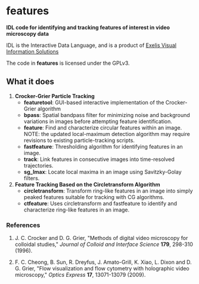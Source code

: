 # features

**IDL code for identifying and tracking features of interest in video microscopy data**

IDL is the Interactive Data Language, and is a product of
[Exelis Visual Information Solutions](http://www.exelisvis.com)

The code in **features** is licensed under the GPLv3.

## What it does

1. **Crocker-Grier Particle Tracking**
    * **featuretool**: GUI-based interactive implementation of the Crocker-Grier algorithm
    * **bpass**: Spatial bandpass filter for minimizing noise and background variations
in images before attempting feature identification.
    * **feature**: Find and characterize circular features within an image.
NOTE: the updated local-maximum detection algorithm may require revisions
to existing particle-tracking scripts.
    * **fastfeature**: Thresholding algorithm for identifying features in an image.
    * **track**: Link features in consecutive images into time-resolved trajectories.
    * **sg_lmax**: Locate local maxima in an image using Savitzky-Golay filters.
2. **Feature Tracking Based on the Circletransform Algorithm**
    * **circletransform**: Transform ring-like features in an image into simply peaked
features suitable for tracking with CG algorithms.
    * **ctfeature**: Uses circletransform and fastfeature to identify and characterize
ring-like features in an image.

### References
1. J. C. Crocker and D. G. Grier, "Methods of digital video microscopy for colloidal studies,"
_Journal of Colloid and Interface Science_ **179**, 298-310 (1996).

2. F. C. Cheong, B. Sun, R. Dreyfus, J. Amato-Grill, K. Xiao, L. Dixon and D. G. Grier, 
"Flow visualization and flow cytometry with holographic video microscopy,"
_Optics Express_ **17**, 13071-13079 (2009).
